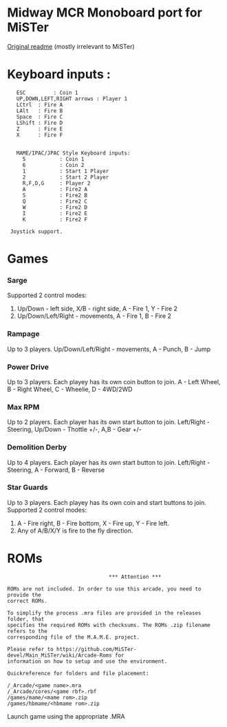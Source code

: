 # Midway MCR Monoboard port for MiSTer

[Original readme](readme_orig.txt) (mostly irrelevant to MiSTer)

# Keyboard inputs :
```
   ESC         : Coin 1
   UP,DOWN,LEFT,RIGHT arrows : Player 1
   LCtrl  : Fire A
   LAlt   : Fire B
   Space  : Fire C   
   LShift : Fire D
   Z      : Fire E
   X      : Fire F 


   MAME/IPAC/JPAC Style Keyboard inputs:
     5           : Coin 1
     6           : Coin 2
     1           : Start 1 Player
     2           : Start 2 Player
     R,F,D,G     : Player 2
     A           : Fire2 A
     S           : Fire2 B 
     Q           : Fire2 C
     W           : Fire2 D
     I           : Fire2 E
     K           : Fire2 F
	
 Joystick support. 
```

# Games

### Sarge
Supported 2 control modes:
1. Up/Down - left side, X/B - right side, A - Fire 1, Y - Fire 2
2. Up/Down/Left/Right - movements, A - Fire 1, B - Fire 2

### Rampage
Up to 3 players.
Up/Down/Left/Right - movements, A - Punch, B - Jump

### Power Drive
Up to 3 players. Each playey has its own coin button to join.
A - Left Wheel, B - Right Wheel, C - Wheelie, D - 4WD/2WD

### Max RPM
Up to 2 players. Each player has its own start button to join.
Left/Right - Steering, Up/Down - Thottle +/-, A,B - Gear +/-

### Demolition Derby
Up to 4 players. Each player has its own start button to join.
Left/Right - Steering, A - Forward, B - Reverse

### Star Guards
Up to 3 players. Each playey has its own coin and start buttons to join.
Supported 2 control modes:
1. A - Fire right, B - Fire bottom, X - Fire up, Y - Fire left.
2. Any of A/B/X/Y is fire to the fly direction.

# ROMs
```
                                 *** Attention ***

ROMs are not included. In order to use this arcade, you need to provide the
correct ROMs.

To simplify the process .mra files are provided in the releases folder, that
specifies the required ROMs with checksums. The ROMs .zip filename refers to the
corresponding file of the M.A.M.E. project.

Please refer to https://github.com/MiSTer-devel/Main_MiSTer/wiki/Arcade-Roms for
information on how to setup and use the environment.

Quickreference for folders and file placement:

/_Arcade/<game name>.mra
/_Arcade/cores/<game rbf>.rbf
/games/mame/<mame rom>.zip
/games/hbmame/<hbmame rom>.zip

```

Launch game using the appropriate .MRA
